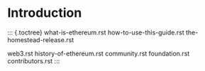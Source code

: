 # Introduction


::: {.toctree}
what-is-ethereum.rst how-to-use-this-guide.rst the-homestead-release.rst

web3.rst history-of-ethereum.rst community.rst foundation.rst
contributors.rst
:::
